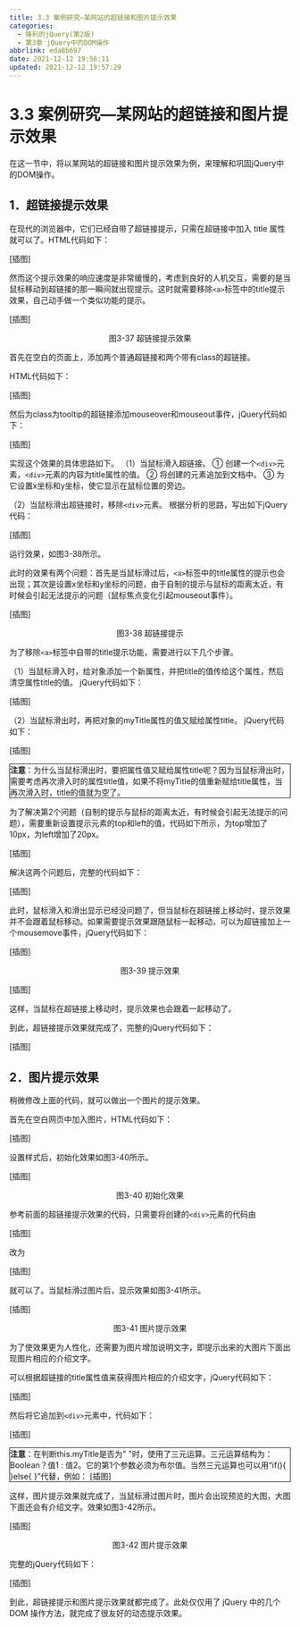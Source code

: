 ```yaml
---
title: 3.3 案例研究—某网站的超链接和图片提示效果
categories:
  - 锋利的jQuery(第2版)
  - 第3章 jQuery中的DOM操作
abbrlink: eda8b697
date: 2021-12-12 19:56:11
updated: 2021-12-12 19:57:29
---
```

# 3.3 案例研究—某网站的超链接和图片提示效果
在这一节中，将以某网站的超链接和图片提示效果为例，来理解和巩固jQuery中的DOM操作。

## 1．超链接提示效果
在现代的浏览器中，它们已经自带了超链接提示，只需在超链接中加入 title 属性就可以了。HTML代码如下：

[插图]

然而这个提示效果的响应速度是非常缓慢的，考虑到良好的人机交互，需要的是当鼠标移动到超链接的那一瞬间就出现提示。这时就需要移除`<a>`标签中的title提示效果，自己动手做一个类似功能的提示。

[插图]

<center>图3-37 超链接提示效果</center>

首先在空白的页面上，添加两个普通超链接和两个带有class的超链接。

HTML代码如下：

[插图]

然后为class为tooltip的超链接添加mouseover和mouseout事件，jQuery代码如下：

[插图]

实现这个效果的具体思路如下。
（1）当鼠标滑入超链接。
① 创建一个`<div>`元素，`<div>`元素的内容为title属性的值。
② 将创建的元素追加到文档中。
③ 为它设置x坐标和y坐标，使它显示在鼠标位置的旁边。

（2）当鼠标滑出超链接时，移除`<div>`元素。
根据分析的思路，写出如下jQuery代码：

[插图]

运行效果，如图3-38所示。

此时的效果有两个问题：首先是当鼠标滑过后，`<a>`标签中的title属性的提示也会出现；其次是设置x坐标和y坐标的问题，由于自制的提示与鼠标的距离太近，有时候会引起无法提示的问题（鼠标焦点变化引起mouseout事件）。

[插图]

<center>图3-38 超链接提示</center>

为了移除`<a>`标签中自带的title提示功能，需要进行以下几个步骤。

（1）当鼠标滑入时，给对象添加一个新属性，并把title的值传给这个属性，然后清空属性title的值。
jQuery代码如下：

[插图]


（2）当鼠标滑出时，再把对象的myTitle属性的值又赋给属性title。
jQuery代码如下：

[插图]

<div style="border:1px solid;"><strong>注意</strong>：为什么当鼠标滑出时，要把属性值又赋给属性title呢？因为当鼠标滑出时，需要考虑再次滑入时的属性title值，如果不将myTitle的值重新赋给title属性，当再次滑入时，title的值就为空了。</div>

为了解决第2个问题（自制的提示与鼠标的距离太近，有时候会引起无法提示的问题），需要重新设置提示元素的top和left的值，代码如下所示，为top增加了10px，为left增加了20px。

[插图]

解决这两个问题后，完整的代码如下：

[插图]

此时，鼠标滑入和滑出显示已经没问题了，但当鼠标在超链接上移动时，提示效果并不会跟着鼠标移动。如果需要提示效果跟随鼠标一起移动，可以为超链接加上一个mousemove事件，jQuery代码如下：

[插图]

<center>图3-39 提示效果</center>

[插图]

这样，当鼠标在超链接上移动时，提示效果也会跟着一起移动了。

到此，超链接提示效果就完成了，完整的jQuery代码如下：

[插图]

## 2．图片提示效果
稍微修改上面的代码，就可以做出一个图片的提示效果。

首先在空白网页中加入图片，HTML代码如下：

[插图]

设置样式后，初始化效果如图3-40所示。

[插图]

<center>图3-40 初始化效果</center>

参考前面的超链接提示效果的代码，只需要将创建的`<div>`元素的代码由

[插图]

改为

[插图]

就可以了。当鼠标滑过图片后，显示效果如图3-41所示。

[插图]

<center>图3-41 图片提示效果</center>

为了使效果更为人性化，还需要为图片增加说明文字，即提示出来的大图片下面出现图片相应的介绍文字。

可以根据超链接的title属性值来获得图片相应的介绍文字，jQuery代码如下：

[插图]

然后将它追加到`<div>`元素中，代码如下：

[插图]

<div style="border:1px solid;"><strong>注意</strong>：在判断this.myTitle是否为" "时，使用了三元运算。三元运算结构为：Boolean？值1 : 值2。它的第1个参数必须为布尔值。当然三元运算也可以用“if(){ }else{ }”代替，例如：
[插图]
</div>

这样，图片提示效果就完成了，当鼠标滑过图片时，图片会出现预览的大图，大图下面还会有介绍文字。效果如图3-42所示。

[插图]

<center>图3-42 图片提示效果</center>

完整的jQuery代码如下：

[插图]

到此，超链接提示和图片提示效果就都完成了。此处仅仅用了 jQuery 中的几个DOM 操作方法，就完成了很友好的动态提示效果。

